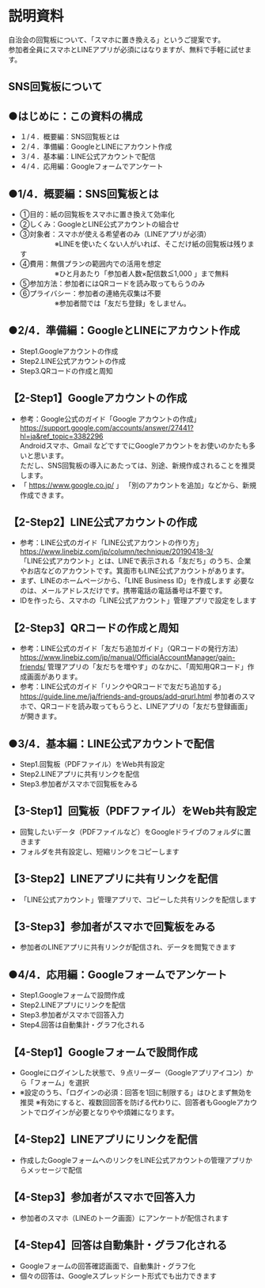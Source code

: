 # 説明資料
自治会の回覧板について、「スマホに置き換える」というご提案です。  
参加者全員にスマホとLINEアプリが必須にはなりますが、無料で手軽に試せます。
## SNS回覧板について
## ●はじめに：この資料の構成
- １/４．概要編：SNS回覧板とは
- ２/４．準備編：GoogleとLINEにアカウント作成
- ３/４．基本編：LINE公式アカウントで配信
- ４/４．応用編：Googleフォームでアンケート
## ●1/4．概要編：SNS回覧板とは
- ①目的：紙の回覧板をスマホに置き換えて効率化
- ②しくみ：GoogleとLINE公式アカウントの組合せ
- ③対象者：スマホが使える希望者のみ（LINEアプリが必須）  
　　　　　※LINEを使いたくない人がいれば、そこだけ紙の回覧板は残ります
- ④費用：無償プランの範囲内での活用を想定  
　　　　　※ひと月あたり「参加者人数×配信数≦1,000 」まで無料
- ⑤参加方法：参加者にはQRコードを読み取ってもらうのみ
- ⑥プライバシー：参加者の連絡先収集は不要  
　　　　　※参加者間では「友だち登録」をしません。
## ●2/4．準備編：GoogleとLINEにアカウント作成
- Step1.Googleアカウントの作成
- Step2.LINE公式アカウントの作成
- Step3.QRコードの作成と周知
## 【2-Step1】Googleアカウントの作成
- 参考：Google公式のガイド「Google アカウントの作成」  
https://support.google.com/accounts/answer/27441?hl=ja&ref_topic=3382296  
Androidスマホ、Gmail などですでにGoogleアカウントをお使いのかたも多いと思います。  
ただし、SNS回覧板の導入にあたっては、別途、新規作成されることを推奨します。
- 「 https://www.google.co.jp/ 」
「別のアカウントを追加」などから、新規作成できます。
## 【2-Step2】LINE公式アカウントの作成
- 参考：LINE公式のガイド「LINE公式アカウントの作り方」  
https://www.linebiz.com/jp/column/technique/20190418-3/  
「LINE公式アカウント」とは、LINEで表示される「友だち」のうち、企業やお店などのアカウントです。箕面市もLINE公式アカウントがあります。
- まず、LINEのホームページから、「LINE Business ID」を作成します
必要なのは、メールアドレスだけです。携帯電話の電話番号は不要です。
- IDを作ったら、スマホの「LINE公式アカウント」管理アプリで設定をします
## 【2-Step3】QRコードの作成と周知
- 参考：LINE公式のガイド「友だち追加ガイド」（QRコードの発行方法）  
https://www.linebiz.com/jp/manual/OfficialAccountManager/gain-friends/
管理アプリの「友だちを増やす」のなかに、「周知用QRコード」作成画面があります。
- 参考：LINE公式のガイド「リンクやQRコードで友だち追加する」  
https://guide.line.me/ja/friends-and-groups/add-qrurl.html
参加者のスマホで、QRコードを読み取ってもらうと、LINEアプリの「友だち登録画面」が開きます。
## ●3/4．基本編：LINE公式アカウントで配信
- Step1.回覧板（PDFファイル）をWeb共有設定
- Step2.LINEアプリに共有リンクを配信
- Step3.参加者がスマホで回覧板をみる
## 【3-Step1】回覧板（PDFファイル）をWeb共有設定
- 回覧したいデータ（PDFファイルなど）をGoogleドライブのフォルダに置きます
- フォルダを共有設定し、短縮リンクをコピーします
## 【3-Step2】LINEアプリに共有リンクを配信
- 「LINE公式アカウント」管理アプリで、コピーした共有リンクを配信します
## 【3-Step3】参加者がスマホで回覧板をみる
- 参加者のLINEアプリに共有リンクが配信され、データを閲覧できます
## ●4/4．応用編：Googleフォームでアンケート
- Step1.Googleフォームで設問作成
- Step2.LINEアプリにリンクを配信
- Step3.参加者がスマホで回答入力
- Step4.回答は自動集計・グラフ化される
## 【4-Step1】Googleフォームで設問作成
- Googleにログインした状態で、９点リーダー（Googleアプリアイコン）から「フォーム」を選択
- ※設定のうち、「ログインの必須：回答を1回に制限する」はひとまず無効を推奨
※有効にすると、複数回回答を防げる代わりに、回答者もGoogleアカウントでログインが必要となりやや煩雑になります。
## 【4-Step2】LINEアプリにリンクを配信
- 作成したGoogleフォームへのリンクをLINE公式アカウントの管理アプリからメッセージで配信
## 【4-Step3】参加者がスマホで回答入力
- 参加者のスマホ（LINEのトーク画面）にアンケートが配信されます
## 【4-Step4】回答は自動集計・グラフ化される
- Googleフォームの回答確認画面で、自動集計・グラフ化
- 個々の回答は、Googleスプレッドシート形式でも出力できます